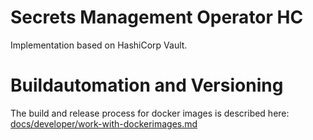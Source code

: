 # Secrets Management Operator HC

Implementation based on HashiCorp Vault.


# Buildautomation and Versioning

The build and release process for docker images is described here:
[docs/developer/work-with-dockerimages.md](../../../../docs/developer/work-with-dockerimages.md)

